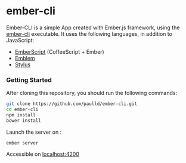ember-cli
=========

Ember-CLI is a simple App created with Ember.js framework,
using the [ember-cli](https://github.com/stefanpenner/ember-cli) executable.
It uses the following languages, in addition to JavaScript:
* [EmberScript](http://emberscript.com/) (CoffeeScript + Ember)
* [Emblem](http://emblemjs.com/)
* [Stylus](http://learnboost.github.io/stylus/)

### Getting Started

After cloning this repository, you should run the following commands:
``` sh
git clone https://github.com/paulld/ember-cli.git
cd ember-cli
npm install
bower install
```
Launch the server on :
```
ember server
```
Accessible on [localhost:4200](http://localhost:4200)